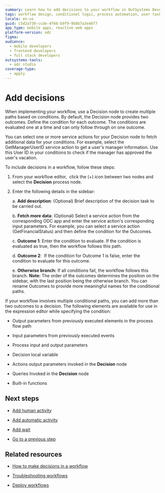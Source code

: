 ```yaml
---
summary: Learn how to add decisions to your workflow in OutSystems Developer Cloud (ODC).
tags: workflow design, conditional logic, process automation, user task management, service actions
locale: en-us
guid: c5d2a739-ccde-4f66-b9f9-9b8b7a3e46f7
app_type: mobile apps, reactive web apps
platform-version: odc
figma:
audience:
  - mobile developers
  - frontend developers
  - full stack developers
outsystems-tools:
  - odc studio
coverage-type:
  - apply
---
```


# Add decisions 

When implementing your workflow, use a Decision node to create multiple paths based on conditions. By default, the Decision node provides two outcomes. Define the condition for each outcome. The conditions are evaluated one at a time and can only follow through on one outcome.

You can select one or more service actions for your Decision node to fetch additional data for your conditions. For example, select the GetManagerUserID service action to get a user's manager information. Use this User ID in your conditions to check if the manager has approved the user's vacation.

To include decisions in a workflow, follow these steps:

1. From your workflow editor,  click the (+) icon between two nodes and select the **Decision** process node.

1. Enter the following details in the sidebar:

   a. **Add description**: (Optional) Brief description of the decision task to be carried out.

   b. **Fetch more data**: (Optional) Select a service action from the corresponding ODC app and enter the service action's corresponding input parameters. For example, you can select a service action (GetFinancialStatus) and then define the condition for the Outcomes.

   c. **Outcome 1**: Enter the condition to evaluate. If the condition is evaluated as true, then the workflow follows this path. 

   d. **Outcome 2**:  If the condition for Outcome 1 is false, enter the condition to evaluate for this outcome. 

   e. **Otherwise branch:** If all conditions fail, the workflow follows this branch. **Note:** The order of the outcomes determines the position on the sidebar, with the last position being the otherwise branch. You can rename Outcomes to provide more meaningful names for the conditional paths.

If your workflow involves multiple conditional paths, you can add more than two outcomes to a decision. The following elements are available for use in the expression editor while specifying the condition: 

* Output parameters from previously executed elements in the process flow path

* Input parameters from previously executed events

* Process input and output parameters

* Decision local variable

* Actions output parameters invoked in the **Decision** node

* Queries Invoked in the **Decision** node

* Built-in functions

## Next steps

* [Add human activity](add-human-activity.md)

* [Add automatic activity](add-automatic-activity.md)

* [Add wait](add-wait.md)

* [Go to a previous step](go-to-previous-step.md)

## Related resources

* [How to make decisions in a workflow](https://learn.outsystems.com/training/journeys/building-workflows-in-odc-2690/how-to-make-decisions-in-a-workflow/odc/9492)

* [Troubleshooting workflows](troubleshooting-workflows.md)

* [Deploy workflows](../../deploying-apps/deploy-apps.md)
